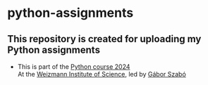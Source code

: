 # python-assignments
## This repository is created for uploading my Python assignments
- This is part of the [Python course 2024](https://github.com/szabgab/wis-python-course-2024-11) <br>
At the [Weizmann Institute of Science](https://www.weizmann.ac.il/pages/), led by [Gábor Szabó](https://szabgab.com/)
